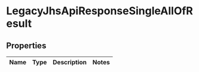 

# LegacyJhsApiResponseSingleAllOfResult


## Properties

| Name | Type | Description | Notes |
|------------ | ------------- | ------------- | -------------|



